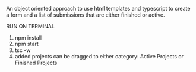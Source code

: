 An object oriented approach to use html templates and typescript to create a form and a list of submissions that are either finished or active.

RUN ON TERMINAL
1. npm install
2. npm start
3. tsc -w
4. added projects can be dragged to either category: Active Projects or Finished Projects
